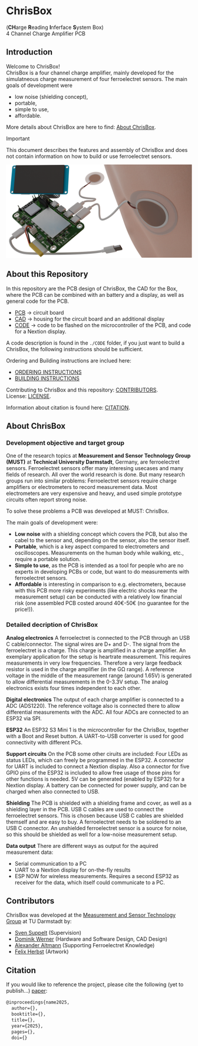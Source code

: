 # ChrisBox
(**CH**arge **R**eading **I**nferface **S**ystem Box)\
4 Channel Charge Amplifier PCB

## Introduction

Welcome to ChrisBox!\
ChrisBox is a four channel charge amplifier, mainly developed for the simulatneous charge measurement of four ferroelectret sensors.
The main goals of development were 
- low noise (shielding concept),
- portable,
- simple to use,
- affordable.

More details about ChrisBox are here to find: [About ChrisBox](#about-chrisbox).

> [!IMPORTANT]
> This document describes the features and assembly of ChrisBox and does not contain information on how to build or use ferroelectret sensors.

![Rendering of ChrisBox with display, battery and connected ferroelectret sensors.](/data/ChrisBox_rendering.png)

## About this Repository

In this repository are the PCB design of ChrisBox, the CAD for the Box, where the PCB can be combined with an battery and a display, as well as general code for the PCB.
- [PCB](/PCB) -> circuit board
- [CAD](/CAD) -> housing for the circuit board and an additional display
- [CODE](/CODE) -> code to be flashed on the microcontroller of the PCB, and code for a Nextion display.

A code description is found in the `./CODE` folder, if you just want to build a ChrisBox, the following instructions should be sufficient.

Ordering and Building instructions are inclued here:
- [ORDERING INSTRUCTIONS](/ORDERING_INSTRUCTIONS.md)
- [BUILDING INSTRUCTIONS](/BUILDING_INSTRUCTIONS.md)

Contributing to ChrisBox and this repository: [CONTRIBUTORS](#contributors).\
License: [LICENSE](/LICENSE).

Information about citation is found here: [CITATION](#citation).

## About ChrisBox

### Development objective and target group

One of the research topics at **Measurement and Sensor Technology Group (MUST)** at **Technical University Darmstadt**, Germany, are ferroelectret sensors. Ferroelectret sensors offer many interesing usecases and many fields of research. All over the world research is done. But many research groups run into similar problems: Ferroelectret sensors require charge amplifiers or electrometers to record measurement data. Most electrometers are very expensive and heavy, and used simple prototype circuits often report strong noise.

To solve these problems a PCB was developed at MUST: ChrisBox.

The main goals of development were:
- **Low noise** with a shielding concept which covers the PCB, but also the cabel to the sensor and, depending on the sensor, also the sensor itself.
- **Portable**, which is a key aspect compared to electrometers and oscilloscopes. Measurements on the human body while walking, etc., require a portable solution.
- **Simple to use**, as the PCB is intended as a tool for people who are no experts in developing PCBs or code, but want to do measurements with ferroelectret sensors.
- **Affordable** is interesting in comparison to e.g. electrometers, because with this PCB more risky experiments (like electric shocks near the measurement setup) can be conducted with a relatively low financial risk (one assembled PCB costed around 40€-50€ (no guarantee for the price!)).

### Detailed decription of ChrisBox

**Analog electronics**
A ferroelectret is connected to the PCB through an USB C cable/connector. The signal wires are D+ and D-. The signal from the ferroelectret is a charge. This charge is amplified in a charge amplifier. An exemplary application for the setup is heartrate measurement. This requires measurements in very low frequencies. Therefore a very large feedback resistor is used in the charge amplifier (in the G&Omega; range).
A reference voltage in the middle of the measurement range (around 1.65V) is generated to allow differential measurements in the 0-3.3V setup.
The analog electronics exists four times independent to each other.

**Digital electronics**
The output of each charge amplifier is connected to a ADC (ADS1220). The reference voltage also is connected there to allow differential measurements with the ADC.
All four ADCs are connected to an ESP32 via SPI.

**ESP32**
An ESP32 S3 Mini 1 is the microcontroller for the ChrisBox, together with a Boot and Reset button. A UART-to-USB converter is used for good connectivity with different PCs.

**Support circuits**
On the PCB some other ciruits are included: Four LEDs as status LEDs, which can freely be programmed in the ESP32. A connector for UART is included to connect a Nextion display. Also a connector for five GPIO pins of the ESP32 is included to allow free usage of those pins for other functions is needed.
5V can be generated (enabled by ESP32) for a Nextion display.
A battery can be connected for power supply, and can be charged when also connected to USB.

**Shielding**
The PCB is shielded with a shielding frame and cover, as well as a shielding layer in the PCB. USB C cables are used to connect the ferroelectret sensors. This is chosen because USB C cables are shielded themself and are easy to buy. A ferroelectret needs to be soldered to an USB C connector. An unshielded ferroelectret sensor is a source for noise, so this should be shielded as well for a low-noise measurement setup.

**Data output**
There are different ways as output for the aquired measurement data:
- Serial communication to a PC
- UART to a Nextion display for on-the-fly results
- ESP NOW for wireless measurements. Requires a second ESP32 as receiver for the data, which itself could communicate to a PC.

## Contributors

ChrisBox was developed at the [Measurement and Sensor Technology Group](https://www.etit.tu-darmstadt.de/must/home_must/index.de.jsp) at TU Darmstadt by:
- [Sven Suppelt]() (Supervision)
- [Dominik Werner]() (Hardware and Software Design, CAD Design)
- [Alexander Altmann]() (Supporting Ferroelectret Knowledge)
- [Felix Herbst]() (Artwork)

## Citation

If you would like to reference the project, please cite the following (yet to publish...) [paper](https://www.etit.tu-darmstadt.de/must/home_must/index.de.jsp):

```
@inproceedings{name2025,
  author={},
  booktitle={}, 
  title={}, 
  year={2025},
  pages={},
  doi={}
```
